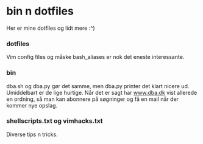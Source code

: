 # bin n dotfiles
Her er mine dotfiles og lidt mere :^)

### dotfiles
Vim config files og måske bash\_aliases er nok det eneste interessante.

### bin
dba.sh og dba.py gør det samme, men dba.py printer det klart nicere ud. Umiddelbart er de lige hurtige. Når det er sagt har <a href="www.dba.dk">www.dba.dk</a> vist allerede en ordning, så man kan abonnere på søgninger og få en mail når der kommer nye opslag.

### shellscripts.txt og vimhacks.txt
Diverse tips n tricks.
